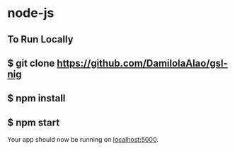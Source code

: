 # node-js

## To Run Locally

## \$ git clone https://github.com/DamilolaAlao/gsl-nig

## \$ npm install

## \$ npm start

Your app should now be running on [localhost:5000](http://localhost:5000/).
